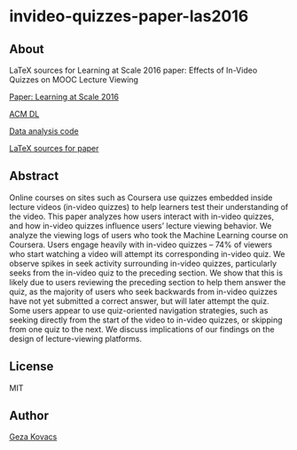 # invideo-quizzes-paper-las2016

## About

LaTeX sources for Learning at Scale 2016 paper: Effects of In-Video Quizzes on MOOC Lecture Viewing

[Paper: Learning at Scale 2016](https://hci.stanford.edu/publications/2016/invideo/invideo-las2016.pdf)

[ACM DL](https://dl.acm.org/citation.cfm?id=2876041)

[Data analysis code](https://github.com/gkovacs/invideo-quizzes-analysis-las2016)

[LaTeX sources for paper](https://github.com/gkovacs/invideo-quizzes-paper-las2016)

## Abstract

Online courses on sites such as Coursera use quizzes embedded inside lecture videos (in-video quizzes) to help learners test their understanding of the video. This paper analyzes how users interact with in-video quizzes, and how in-video quizzes influence users’ lecture viewing behavior. We analyze the viewing logs of users who took the Machine Learning course on Coursera. Users engage heavily with in-video quizzes – 74% of viewers who start watching a video will attempt its corresponding in-video quiz. We observe spikes in seek activity surrounding in-video quizzes, particularly seeks from the in-video quiz to the preceding section. We show that this is likely due to users reviewing the preceding section to help them answer the quiz, as the majority of users who seek backwards from in-video quizzes have not yet submitted a correct answer, but will later attempt the quiz. Some users appear to use quiz-oriented navigation strategies, such as seeking directly from the start of the video to in-video quizzes, or skipping from one quiz to the next. We discuss implications of our findings on the design of lecture-viewing platforms.

## License

MIT

## Author

[Geza Kovacs](https://www.gkovacs.com)
